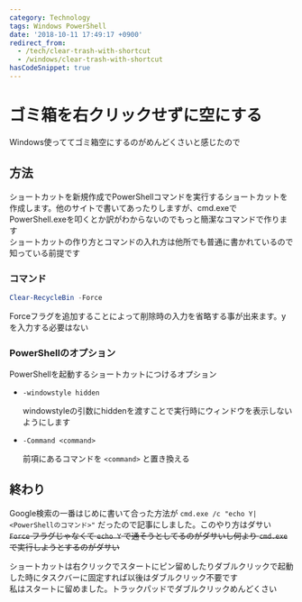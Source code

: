 ```yaml
---
category: Technology
tags: Windows PowerShell
date: '2018-10-11 17:49:17 +0900'
redirect_from:
  - /tech/clear-trash-with-shortcut
  - /windows/clear-trash-with-shortcut
hasCodeSnippet: true
---
```


# ゴミ箱を右クリックせずに空にする

Windows使っててゴミ箱空にするのがめんどくさいと感じたので

<!--more-->


## 方法
ショートカットを新規作成でPowerShellコマンドを実行するショートカットを作成します。他のサイトで書いてあったりしますが、cmd.exeでPowerShell.exeを叩くとか訳がわからないのでもっと簡潔なコマンドで作ります  
ショートカットの作り方とコマンドの入れ方は他所でも普通に書かれているので知っている前提です

### コマンド
```powershell
Clear-RecycleBin -Force
```

Forceフラグを追加することによって削除時の入力を省略する事が出来ます。yを入力する必要はない

### PowerShellのオプション
PowerShellを起動するショートカットにつけるオプション

- `-windowstyle hidden`

   windowstyleの引数にhiddenを渡すことで実行時にウィンドウを表示しないようにします

- `-Command <command>`

   前項にあるコマンドを `<command>` と置き換える

## 終わり
Google検索の一番はじめに書いて合った方法が `cmd.exe /c "echo Y|<PowerShellのコマンド>"` だったので記事にしました。このやり方はダサい  
~~`Force` フラグじゃなくて `echo Y` で通そうとしてるのがダサいし何より `cmd.exe` で実行しようとするのがダサい~~

ショートカットは右クリックでスタートにピン留めしたりダブルクリックで起動した時にタスクバーに固定すれば以後はダブルクリック不要です  
私はスタートに留めました。トラックパッドでダブルクリックめんどくさい
